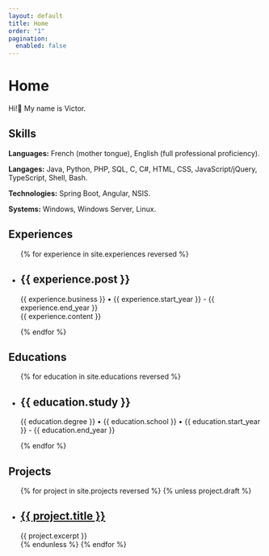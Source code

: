 ```yaml
---
layout: default
title: Home
order: "1"
pagination:
  enabled: false
---
```


# Home

Hi!👋️ My name is Victor.

## Skills

<div class="m-skill">
  <p><b>Languages:</b> French (mother tongue), English (full professional proficiency).</p>
  <p><b>Langages:</b> Java, Python, PHP, SQL, C, C#, HTML, CSS, JavaScript/jQuery, TypeScript, Shell, Bash.</p>
  <p><b>Technologies:</b> Spring Boot, Angular, NSIS.</p>
  <p><b>Systems:</b> Windows, Windows Server, Linux.</p>
</div>

## Experiences

<ul class="experiences finished">
{% for experience in site.experiences reversed %}
    <li class="experience">
        <h2>{{ experience.post }}</h2>
        <p>{{ experience.business }} • {{ experience.start_year }} - {{ experience.end_year }} <br> {{ experience.content }}
        </p>
    </li>
{% endfor %}
</ul>

## Educations

<ul class="educations finished">
{% for education in site.educations reversed %}
    <li class="education">
        <h2>{{ education.study }}</h2>
        <p>{{ education.degree }} • {{ education.school }} • {{ education.start_year }} - {{ education.end_year }}</p>
    </li>
{% endfor %}
</ul>

## Projects

<ul class="projects finished">
{% for project in site.projects reversed %}
    {% unless project.draft %}
        <li class="project">
            <h2>
                <a class="name" href="{{ project.url | relative_url }}">
                    {{ project.title }}
                </a>
            </h2>
            {{ project.excerpt }}
        </li>
    {% endunless %}
{% endfor %}
</ul>
